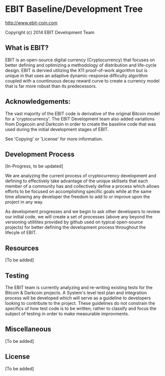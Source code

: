 EBIT Baseline/Development Tree
================================
http://www.ebit-coin.com

Copyright (c) 2014 EBIT Development Team


What is EBIT?
-------------

EBIT is an open-source digital currency (Cryptocurrency) that focuses on better
defining and optimizing a methodology of distribution and life-cycle design. 
EBIT is dervied  utilizing the X11 proof-of-work algorithm but is 
unique in that uses an adaptive dynamic-response difficulty algorithm coupled
with a countinuous decay reward curve to create a currency model that is far
more robust than its predecessors.


Acknowledgements:
-----------------

The vast majority of the EBIT code is derivative of the original Bitcoin model 
for a 'cryptocurrency'. The EBIT Development team also added variations from 
Dogecoin and Darkcoin in order to create the baseline code that was used during
the initial development stages of EBIT.

See 'Copying' or 'License' for more information.


Development Process
-------------------

[In-Progress, to be updated]
 
We are analyzing the current process of cryptocurrency development and defining
to effectively take advantage of the unique skillsets that each member of a 
community has and collectively define a process which allows efforts to be
focused on accomplishing specific goals while at the same time allowing any 
developer the freedom to add to or improve upon the project in any way.

As development progresses and we begin to ask other developers to review our 
initial code, we will create a set of processes (above any beyond the versioning 
utilitites provided by github used on typical open-source projects) for better 
defining the development process throughout the lifecyle of EBIT. 


Resources
---------
[To be added]


Testing
-------

The EBIT team is currently analyzing and re-writing existing tests for the 
Bitcoin & Darkcoin projects. A System's level test plan and integration process
will be developed which will serve as a guideline to developers looking to
contribute to the project. These guidelines do not constrain the specifics of 
how test code is to be written; rather to classify and focus the subject of 
testing in order to make measurable improvments.


Miscellaneous
-------------
[To be added]


License
-------
[To be added]

